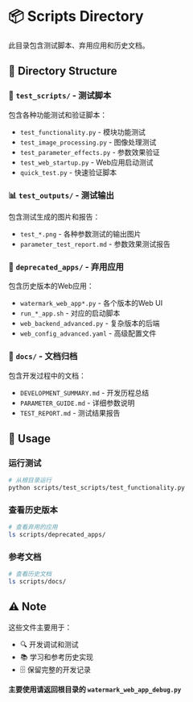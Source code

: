 # 📦 Scripts Directory

此目录包含测试脚本、弃用应用和历史文档。

## 📂 Directory Structure

### 🧪 `test_scripts/` - 测试脚本
包含各种功能测试和验证脚本：
- `test_functionality.py` - 模块功能测试
- `test_image_processing.py` - 图像处理测试  
- `test_parameter_effects.py` - 参数效果验证
- `test_web_startup.py` - Web应用启动测试
- `quick_test.py` - 快速验证脚本

### 📊 `test_outputs/` - 测试输出
包含测试生成的图片和报告：
- `test_*.png` - 各种参数测试的输出图片
- `parameter_test_report.md` - 参数效果测试报告

### 📱 `deprecated_apps/` - 弃用应用
包含历史版本的Web应用：
- `watermark_web_app*.py` - 各个版本的Web UI
- `run_*_app.sh` - 对应的启动脚本
- `web_backend_advanced.py` - 复杂版本的后端
- `web_config_advanced.yaml` - 高级配置文件

### 📖 `docs/` - 文档归档
包含开发过程中的文档：
- `DEVELOPMENT_SUMMARY.md` - 开发历程总结
- `PARAMETER_GUIDE.md` - 详细参数说明
- `TEST_REPORT.md` - 测试结果报告

## 🎯 Usage

### 运行测试
```bash
# 从根目录运行
python scripts/test_scripts/test_functionality.py
```

### 查看历史版本
```bash
# 查看弃用的应用
ls scripts/deprecated_apps/
```

### 参考文档
```bash
# 查看历史文档
ls scripts/docs/
```

## ⚠️ Note

这些文件主要用于：
- 🔍 开发调试和测试
- 📚 学习和参考历史实现
- 🗄️ 保留完整的开发记录

**主要使用请返回根目录的 `watermark_web_app_debug.py`**